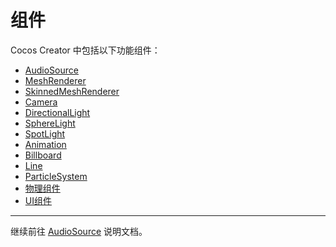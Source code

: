 # 组件

Cocos Creator 中包括以下功能组件：

- [AudioSource](../../audio-system/overview.md)
- [MeshRenderer](../../engine/renderable/model-component.md)
- [SkinnedMeshRenderer](../../engine/animation/skeletal-animation.md)
- [Camera](camera-component.md)
- [DirectionalLight](../../concepts/scene/light/dir-light.md)
- [SphereLight](../../concepts/scene/light/sphere-light.md)
- [SpotLight](../../concepts/scene/light/spot-light.md)
- [Animation](../../engine/animation/animation-component.md)
- [Billboard](../../particle-system/billboard-component.md)
- [Line](../../particle-system/line-component.md)
- [ParticleSystem](../../particle-system/main-module.md)
- [物理组件](../../physics/physics-component.md)
- [UI组件](../../ui-system/components/editor/index.md)

---

继续前往 [AudioSource](../../audio-system/overview.md) 说明文档。
